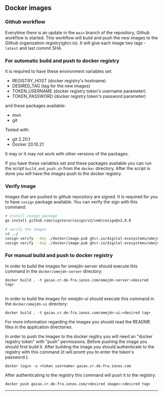 ## Docker images
### Github workflow

Everytime there is an update in the ```main``` branch of the repository, Github workflow is started. This workflow will build and push the new images to the Github organization registry(ghcr.io). It will give each image two tags - ```latest``` and last commit SHA.

### For automatic build and push to docker registry

It is required to have these environment variables set:
- REGISTRY_HOST (docker registry's hostname)
- DESIRED_TAG (tag for the new images)
- TOKEN_USERNAME (docker registry token's username parameter)
- TOKEN_PASSWORD (docker registry token's password parameter)

and these packages available:
- mvn
- git

Tested with:
- git 2.20.1
- Docker 20.10.21

It may or it may not work with other versions of the packages.

If you have these variables set and these packages available you can run the script ```build_and_push.sh``` from the `docker` directory. After the script is done you will have the images push to the docker registry.

### Verify image

Images that are pushed to github repository are signed. It is required for you to have ```cosign``` package available. You can verify the sign with this command:
```sh
# install cosign package
go install github.com/sigstore/cosign/v2/cmd/cosign@v2.0.0

# verify the images
cd ../
cosign verify --key ./docker/image.pub ghcr.io/digital-ecosystems/omejdn-ui:latest
cosign verify --key ./docker/image.pub ghcr.io/digital-ecosystems/omejdn-server:latest
```

### For manual build and push to docker registry

In order to build the images for omejdn-server should execute this command in the `docker/omejdn-server` directory:
```
docker build . -t gaiax.cr.de-fra.ionos.com/omejdn-server:<desired tag>
```
\
In order to build the images for omejdn-ui should execute this command in the `docker/omejdn-ui` directory:
```
docker build . -t gaiax.cr.de-fra.ionos.com/omejdn-ui:<desired tag>
```

For more information regarding the images you should read the README files in the application directories.

In order to push the images to the docker regitry you will need an "docker registry token" with "push" permissions. Before pushing the image you should first build it. After building the image you should authenticate to the registry with this command (it will promt you to enter the token's password.):
```
docker login -u <token username> gaiax.cr.de-fra.ionos.com
```
After authenticating to the registry this command will push it to the registry:
```
docker push gaiax.cr.de-fra.ionos.com/<desired image>:<desired tag>
```

***
